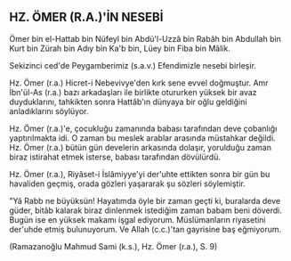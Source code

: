 ## HZ. ÖMER (R.A.)'İN NESEBİ

Ömer bin el-Hattab bin Nüfeyl bin Abdü'l-Uzzâ bin Rabâh bin Abdullah bin Kurt bin Zürah bin Adıy bin Ka'b bin, Lüey bin Fiba bin Mâlik.

Sekizinci ced'de Peygamberimiz (s.a.v.) Efendi­mizle nesebi birleşir.

Hz. Ömer (r.a.) Hicret-i Nebevivye'den kırk se­ne evvel doğmuştur. Amr İbn'ül-As (r.a.) bazı ar­kadaşları ile birlikte otururken yüksek bir avaz duyduklarını, tahkikten sonra Hattâb'ın dünyaya bir oğlu geldiğini anladıklarını söylüyor.

Hz. Ömer (r.a.)'e, çocukluğu zamanında babası tarafından deve çobanlığı yaptırılmakta idi. O za­man bu meslek arablar arasında müstahkar değil­di. Hz. Ömer (r.a.) bütün gün develerin arkasında dolaşır, yorulduğu zaman biraz istirahat etmek isterse, babası tarafından dövülürdü.

Hz. Ömer (r.a.), Riyâset-i İslâmiyye'yi der'uhte ettikten sonra bir gün bu havaliden geçmiş, orada gözleri yaşararak şu sözleri söylemiştir.

"Yâ Rabb ne büyüksün! Hayatımda öyle bir za­man geçti ki, buralarda deve güder, bitâb kalarak biraz dinlenmek istediğim zaman babam beni dö­verdi. Bugün ise en yüksek makamı işgal ediyo­rum. Müslümanların riyasetini der'uhde etmiş bulunuyorum. Ve Allah (c.c.)'tan gayrisine baş eğmiyorum.

(Ramazanoğlu Mahmud Sami (k.s.), Hz. Ömer (r.a.), S. 9)
